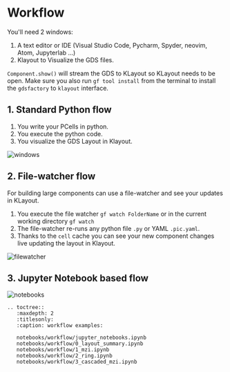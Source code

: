 # Workflow

You'll need 2 windows:

1. A text editor or IDE (Visual Studio Code, Pycharm, Spyder, neovim, Atom, Jupyterlab ...)
2. Klayout to Visualize the GDS files.

`Component.show()` will stream the GDS to KLayout so KLayout needs to be open.
Make sure you also run `gf tool install` from the terminal to install the `gdsfactory` to `klayout` interface.


## 1. Standard Python flow

1. You write your PCells in python.
2. You execute the python code.
3. You visualize the GDS Layout in Klayout.

![windows](https://i.imgur.com/ZHEAotn.png)


## 2. File-watcher flow

For building large components can use a file-watcher and see your updates in KLayout.

1. You execute the file watcher `gf watch FolderName` or in the current working directory `gf watch`
2. The file-watcher re-runs any python file `.py` or YAML `.pic.yaml`.
3. Thanks to the `cell` cache you can see your new component changes live updating the layout in Klayout.

![filewatcher](https://i.imgur.com/DNWgVRp.png)


## 3. Jupyter Notebook based flow

![notebooks](https://i.imgur.com/jORMG3V.png)


```{eval-rst}
.. toctree::
   :maxdepth: 2
   :titlesonly:
   :caption: workflow examples:

   notebooks/workflow/jupyter_notebooks.ipynb
   notebooks/workflow/0_layout_summary.ipynb
   notebooks/workflow/1_mzi.ipynb
   notebooks/workflow/2_ring.ipynb
   notebooks/workflow/3_cascaded_mzi.ipynb
```
